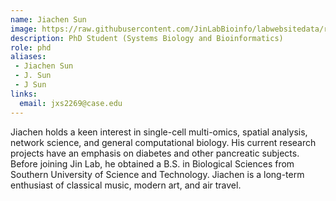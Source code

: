 ```yaml
---
name: Jiachen Sun
image: https://raw.githubusercontent.com/JinLabBioinfo/labwebsitedata/refs/heads/main/image_members/jiachen-sun.jpg
description: PhD Student (Systems Biology and Bioinformatics)
role: phd
aliases:
 - Jiachen Sun
 - J. Sun
 - J Sun
links:
  email: jxs2269@case.edu
---
```


Jiachen holds a keen interest in single-cell multi-omics, spatial analysis, network science, and general computational biology. His current research projects have an emphasis on diabetes and other pancreatic subjects. Before joining Jin Lab, he obtained a B.S. in Biological Sciences from Southern University of Science and Technology. Jiachen is a long-term enthusiast of classical music, modern art, and air travel.

